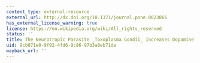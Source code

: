 ```yaml
---
content_type: external-resource
external_url: http://dx.doi.org/10.1371/journal.pone.0023866
has_external_license_warning: true
license: https://en.wikipedia.org/wiki/All_rights_reserved
status: ''
title: The Neurotropic Parasite _Toxoplasma Gondii_ Increases Dopamine Metabolism
uid: 9cb071e0-9f92-4fd6-9c86-97b3a8eb71de
wayback_url: ''
---
```

